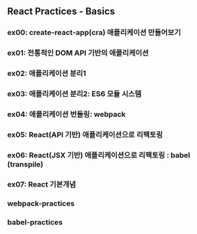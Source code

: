 ## React Practices - Basics

### ex00: create-react-app(cra) 애플리케이션 만들어보기

### ex01: 전통적인 DOM API 기반의 애플리케이션

### ex02: 애플리케이션 분리1

### ex03: 애플리케이션 분리2: ES6 모듈 시스템

### ex04: 애플리케이션 번들링: webpack

### ex05: React(API 기반) 애플리케이션으로 리팩토링

### ex06: React(JSX 기반) 애플리케이션으로 리팩토링 : babel (transpile)

### ex07: React 기본개념

### webpack-practices

### babel-practices
